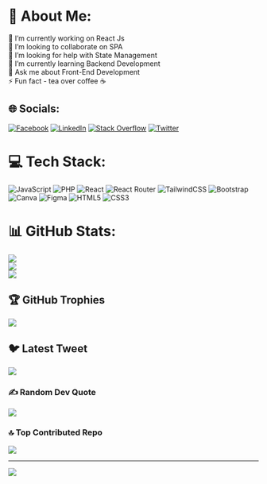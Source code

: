 # 💫 About Me:
🔭 I’m currently working on React Js<br>👯 I’m looking to collaborate on SPA<br>🤝 I’m looking for help with State Management<br>🌱 I’m currently learning Backend Development<br>💬 Ask me about Front-End Development<br>⚡ Fun fact - tea over coffee ☕


## 🌐 Socials:
[![Facebook](https://img.shields.io/badge/Facebook-%231877F2.svg?logo=Facebook&logoColor=white)](https://facebook.com/saakibmahbub) [![LinkedIn](https://img.shields.io/badge/LinkedIn-%230077B5.svg?logo=linkedin&logoColor=white)](https://linkedin.com/in/sakibmahbub) [![Stack Overflow](https://img.shields.io/badge/-Stackoverflow-FE7A16?logo=stack-overflow&logoColor=white)](https://stackoverflow.com/users/13770810) [![Twitter](https://img.shields.io/badge/Twitter-%231DA1F2.svg?logo=Twitter&logoColor=white)](https://twitter.com/saakibmahbub) 

# 💻 Tech Stack:
![JavaScript](https://img.shields.io/badge/javascript-%23323330.svg?style=for-the-badge&logo=javascript&logoColor=%23F7DF1E) ![PHP](https://img.shields.io/badge/php-%23777BB4.svg?style=for-the-badge&logo=php&logoColor=white) ![React](https://img.shields.io/badge/react-%2320232a.svg?style=for-the-badge&logo=react&logoColor=%2361DAFB) ![React Router](https://img.shields.io/badge/React_Router-CA4245?style=for-the-badge&logo=react-router&logoColor=white) ![TailwindCSS](https://img.shields.io/badge/tailwindcss-%2338B2AC.svg?style=for-the-badge&logo=tailwind-css&logoColor=white) ![Bootstrap](https://img.shields.io/badge/bootstrap-%23563D7C.svg?style=for-the-badge&logo=bootstrap&logoColor=white) ![Canva](https://img.shields.io/badge/Canva-%2300C4CC.svg?style=for-the-badge&logo=Canva&logoColor=white) 	![Figma](https://img.shields.io/badge/figma-%23F24E1E.svg?style=for-the-badge&logo=figma&logoColor=white) ![HTML5](https://img.shields.io/badge/html5-%23E34F26.svg?style=for-the-badge&logo=html5&logoColor=white) ![CSS3](https://img.shields.io/badge/css3-%231572B6.svg?style=for-the-badge&logo=css3&logoColor=white)
# 📊 GitHub Stats:
![](https://github-readme-stats.vercel.app/api?username=sakibmahbub&theme=highcontrast&hide_border=true&include_all_commits=true&count_private=true)<br/>
![](https://github-readme-streak-stats.herokuapp.com/?user=sakibmahbub&theme=highcontrast&hide_border=true)<br/>
![](https://github-readme-stats.vercel.app/api/top-langs/?username=sakibmahbub&theme=highcontrast&hide_border=true&include_all_commits=true&count_private=true&layout=compact)

## 🏆 GitHub Trophies
![](https://github-profile-trophy.vercel.app/?username=sakibmahbub&theme=radical&no-frame=true&no-bg=false&margin-w=4)

## 🐦 Latest Tweet
[![](https://gtce.itsvg.in/api?username=saakibmahbub)](https://github.com/VishwaGauravIn/github-twitter-card-embed)

### ✍️ Random Dev Quote
![](https://quotes-github-readme.vercel.app/api?type=horizontal&theme=radical)

### 🔝 Top Contributed Repo
![](https://github-contributor-stats.vercel.app/api?username=sakibmahbub&limit=5&theme=radical&combine_all_yearly_contributions=true)

---
[![](https://visitcount.itsvg.in/api?id=sakibmahbub&icon=0&color=0)](https://visitcount.itsvg.in)

<!-- Proudly created with GPRM ( https://gprm.itsvg.in ) -->
